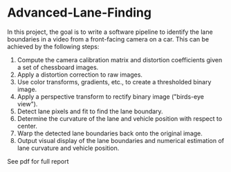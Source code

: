 # Advanced-Lane-Finding

In this project, the goal is to write a software pipeline to identify the lane boundaries in a video from a front-facing camera on a car. This can be achieved by the following steps:
1. Compute the camera calibration matrix and distortion coefficients given a set of chessboard images. 
2. Apply a distortion correction to raw images. 
3. Use color transforms, gradients, etc., to create a thresholded binary image. 
4. Apply a perspective transform to rectify binary image ("birds-eye view"). 
5. Detect lane pixels and fit to find the lane boundary. 
6. Determine the curvature of the lane and vehicle position with respect to center. 
7. Warp the detected lane boundaries back onto the original image. 
8. Output visual display of the lane boundaries and numerical estimation of lane curvature and vehicle position.

See pdf for full report
